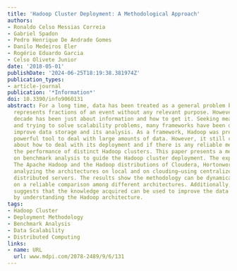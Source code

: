 ```yaml
---
title: 'Hadoop Cluster Deployment: A Methodological Approach'
authors:
- Ronaldo Celso Messias Correia
- Gabriel Spadon
- Pedro Henrique De Andrade Gomes
- Danilo Medeiros Eler
- Rogério Eduardo Garcia
- Celso Olivete Junior
date: '2018-05-01'
publishDate: '2024-06-25T18:19:38.381974Z'
publication_types:
- article-journal
publication: '*Information*'
doi: 10.3390/info9060131
abstract: For a long time, data has been treated as a general problem because it just
  represents fractions of an event without any relevant purpose. However, the last
  decade has been just about information and how to get it. Seeking meaning in data
  and trying to solve scalability problems, many frameworks have been developed to
  improve data storage and its analysis. As a framework, Hadoop was presented as a
  powerful tool to deal with large amounts of data. However, it still causes doubts
  about how to deal with its deployment and if there is any reliable method to compare
  the performance of distinct Hadoop clusters. This paper presents a methodology based
  on benchmark analysis to guide the Hadoop cluster deployment. The experiments employed
  The Apache Hadoop and the Hadoop distributions of Cloudera, Hortonworks, and MapR,
  analyzing the architectures on local and on clouding—using centralized and geographically
  distributed servers. The results show the methodology can be dynamically applied
  on a reliable comparison among different architectures. Additionally, the study
  suggests that the knowledge acquired can be used to improve the data analysis process
  by understanding the Hadoop architecture.
tags:
- Hadoop Cluster
- Deployment Methodology
- Benchmark Analysis
- Data Scalability
- Distributed Computing
links:
- name: URL
  url: www.mdpi.com/2078-2489/9/6/131
---
```

